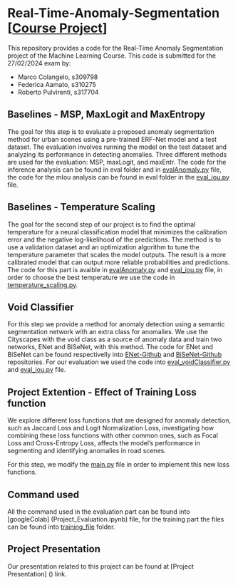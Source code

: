 # Real-Time-Anomaly-Segmentation [[Course Project](https://docs.google.com/document/d/1ElljsAprT2qX8RpePSQ3E00y_3oXrtN_CKYC6wqxyFQ/edit?usp=sharing)]
This repository provides a code for the Real-Time Anomaly Segmentation project of the Machine Learning Course. This code is submitted for the 27/02/2024 exam by:
* Marco Colangelo, s309798
* Federica Aamato, s310275
* Roberto Pulvirenti, s317704

## Baselines - MSP, MaxLogit and MaxEntropy

The goal for this step is to evaluate a proposed anomaly segmentation method for urban scenes using a pre-trained ERF-Net model and a test dataset. The evaluation involves running the model on the test dataset and analyzing its performance in detecting anomalies.
Three different methods are used for the evaluation: MSP, maxLogit, and maxEntr.
The code for the inference analysis can be found in eval folder and in [evalAnomaly.py](eval/evalAnomaly.py) file, the code for the mIou analysis can be found in eval folder in the [eval_iou.py](eval/eval_iou.py) file.

## Baselines - Temperature Scaling

The goal for the second step of our project is to find the optimal temperature for a neural classification model that minimizes the calibration error and the negative log-likelihood of the predictions.
The method is to use a validation dataset and an optimization algorithm to tune the temperature parameter that scales the model outputs.
The result is a more calibrated model that can output more reliable probabilities and predictions.
The code for this part is avaible in [evalAnomaly.py](eval/evalAnomaly.py) and [eval_iou.py](eval/eval_iou.py) file, in order to choose the best temperature we use the code in [temperature_scaling.py](eval/temperature_scaling.py).


## Void Classifier

For this step we provide a method for anomaly detection using a semantic segmentation network with an extra class for anomalies.
We use the Cityscapes with the void class as a source of anomaly data and train two networks, ENet and BiSeNet, with this method.
The code for ENet and BiSeNet can be found respectivelly into [ENet-Github](https://github.com/federicamato00/PyTorch-ENet-Training.git) and [BiSeNet-Github](https://github.com/federicamato00/BiSeNet-Training.git) repositories.
For our evaluation we used the code into [eval_voidClassifier.py](eval/eval_voidClassifier.py) and [eval_iou.py](eval/eval_iou.py) file.


## Project Extention - Effect of Training Loss function

We explore different loss functions that are designed for anomaly detection, such as Jaccard Loss and Logit Normalization Loss, investigating how combining these loss functions with other common ones, such as Focal Loss and Cross-Entropy Loss, affects the model’s performance in segmenting and identifying anomalies in road scenes.

For this step, we modify the [main.py](train/main.py) file in order to implement this new loss functions.

## Command used

All the command used in the evaluation part can be found into [googleColab] (Project_Evaluation.ipynb) file, for the training part the files can be found into [training_file](training_file) folder.

## Project Presentation

Our presentation related to this project can be found at [Project Presentation] () link.



